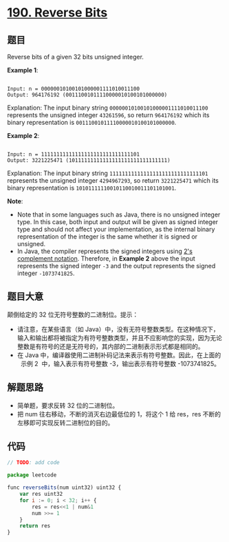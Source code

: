 # [190. Reverse Bits](https://leetcode.com/problems/reverse-bits/)


## 题目

Reverse bits of a given 32 bits unsigned integer.

**Example 1**:

```

Input: n = 00000010100101000001111010011100
Output: 964176192 (00111001011110000010100101000000)

```

Explanation: The input binary string `00000010100101000001111010011100` represents the unsigned integer `43261596`, so return `964176192` which its binary representation is `00111001011110000010100101000000`.

**Example 2**:

```

Input: n = 11111111111111111111111111111101
Output: 3221225471 (10111111111111111111111111111111)

```

Explanation: The input binary string `11111111111111111111111111111101` represents the unsigned integer `4294967293`, so return `3221225471` which its binary representation is `10101111110010110010011101101001`.

**Note**:

- Note that in some languages such as Java, there is no unsigned integer type. In this case, both input and output will be given as signed integer type and should not affect your implementation, as the internal binary representation of the integer is the same whether it is signed or unsigned.
- In Java, the compiler represents the signed integers using [2's complement notation](https://en.wikipedia.org/wiki/Two%27s_complement). Therefore, in **Example 2** above the input represents the signed integer `-3` and the output represents the signed integer `-1073741825`.

## 题目大意

颠倒给定的 32 位无符号整数的二进制位。提示：

- 请注意，在某些语言（如 Java）中，没有无符号整数类型。在这种情况下，输入和输出都将被指定为有符号整数类型，并且不应影响您的实现，因为无论整数是有符号的还是无符号的，其内部的二进制表示形式都是相同的。
- 在 Java 中，编译器使用二进制补码记法来表示有符号整数。因此，在上面的   示例 2  中，输入表示有符号整数 -3，输出表示有符号整数 -1073741825。

## 解题思路

- 简单题，要求反转 32 位的二进制位。
- 把 num 往右移动，不断的消灭右边最低位的 1，将这个 1 给 res，res 不断的左移即可实现反转二进制位的目的。

## 代码

```javascript
// TODO: add code

package leetcode

func reverseBits(num uint32) uint32 {
	var res uint32
	for i := 0; i < 32; i++ {
		res = res<<1 | num&1
		num >>= 1
	}
	return res
}

```
